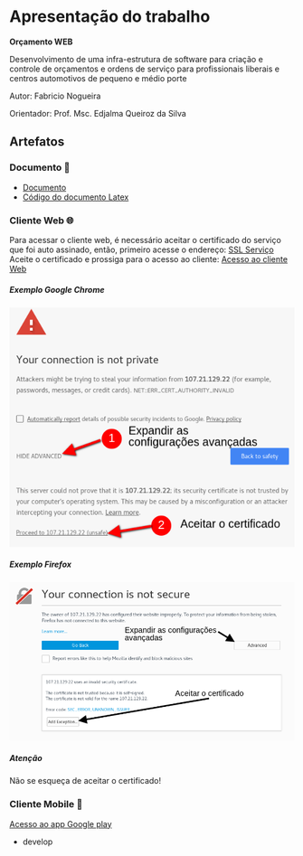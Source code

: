 # Apresentação do trabalho

**Orçamento WEB**

Desenvolvimento de uma infra-estrutura de software para criação e controle de orçamentos e ordens de serviço para profissionais liberais e centros automotivos de pequeno e médio porte

Autor: Fabricio Nogueira

Orientador: Prof. Msc. Edjalma Queiroz da Silva

## Artefatos

### Documento :page_facing_up:

* [Documento](https://github.com/senaigo-desenvolvimento-mobile-2015/apresentacao-projeto/blob/master/documentoPrincipal.pdf)
* [Código do documento Latex](https://github.com/senaigo-desenvolvimento-mobile-2015/doc-projeto)

### Cliente Web :globe_with_meridians:

Para acessar o cliente web, é necessário aceitar o certificado do serviço que foi auto assinado, então, primeiro acesse o endereço: [SSL Serviço](https://107.21.129.22/) Aceite o certificado e prossiga para o acesso ao cliente: [Acesso ao cliente Web](https://webapp.fabricionogueira.site/)
##### Exemplo Google Chrome
![](https://github.com/senaigo-desenvolvimento-mobile-2015/apresentacao-projeto/blob/master/img/chrome.png)
##### Exemplo Firefox
![](https://github.com/senaigo-desenvolvimento-mobile-2015/apresentacao-projeto/blob/master/img/firefox.png)

##### Atenção 
Não se esqueça de aceitar o certificado!

### Cliente Mobile :iphone:

[Acesso ao app Google play](https://play.google.com/store/apps/details?id=site.fabricionogueira.androidclient)

- develop
